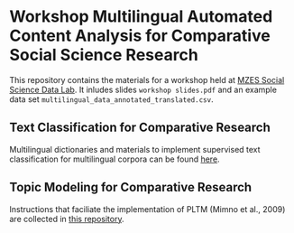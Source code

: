 # Workshop Multilingual Automated Content Analysis for Comparative Social Science Research

This repository contains the materials for a workshop held at [MZES Social Science Data Lab](https://www.mzes.uni-mannheim.de/socialsciencedatalab/).
It inludes slides `workshop slides.pdf` and an example data set `multilingual_data_annotated_translated.csv`.


## Text Classification for Comparative Research

Multilingual dictionaries and materials to implement supervised text classification for multilingual corpora can be found [here](https://github.com/Christoph/MultilingualTextAnalysis).

## Topic Modeling for Comparative Research

Instructions that faciliate the implementation of PLTM (Mimno et al., 2009) are collected in [this repository](https://github.com/fabiennelind/Topic-Modeling-for-Comparative-Research).

